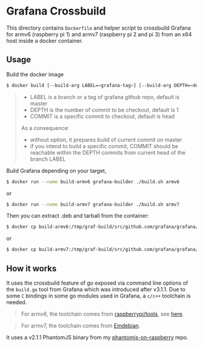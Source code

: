 # Grafana Crossbuild

This directory contains `Dockerfile` and helper script to crossbuild Grafana for
armv6 (raspberry pi 1) and armv7 (raspberry pi 2 and pi 3) from an x64 host
inside a docker container.

## Usage
Build the docker image
```bash
$ docker build [--build-arg LABEL=<grafana-tag>] [--build-arg DEPTH=<depth>] [--build-arg COMMIT=<git-commit>] -t grafana-builder .
```
>- LABEL is a branch or a tag of grafana github repo, default is master
>- DEPTH is the number of commit to be checkout, default is 1
>- COMMIT is a specific commit to checkout, default is head
>
> As a consequence:
>- without option, it prepares build of current commit on master
>- if you intend to build a specific commit, COMMIT should be reachable within the DEPTH commits from current head of the branch LABEL

Build Grafana depending on your target,
```bash
$ docker run --name build-armv6 grafana-builder ./build.sh armv6
```
or
```bash
$ docker run --name build-armv7 grafana-builder ./build.sh armv7
```


Then you can extract .deb and tarball from the container:
```bash
$ docker cp build-armv6:/tmp/graf-build/src/github.com/grafana/grafana/dist/ armv6
```
or
```bash
$ docker cp build-armv7:/tmp/graf-build/src/github.com/grafana/grafana/dist/ armv7
```

## How it works
It uses the crossbuild feature of go exposed via command line options of the
`build.go` tool from Grafana which was introduced after v3.1.1.
Due to some `C` bindings in some go modules used in Grafana, a `c/c++` toolchain is needed.
> For armv6, the toolchain comes from
[raspberrypi/tools](https://github.com/raspberrypi/tools), see
[here](https://github.com/fg2it/cross-rpi1b).

> For armv7, the toolchain comes from [Emdebian](http://www.emdebian.org/).

It uses a v2.1.1 PhantomJS binary from my
[phantomjs-on-raspberry](https://github.com/fg2it/phantomjs-on-raspberry) repo.
